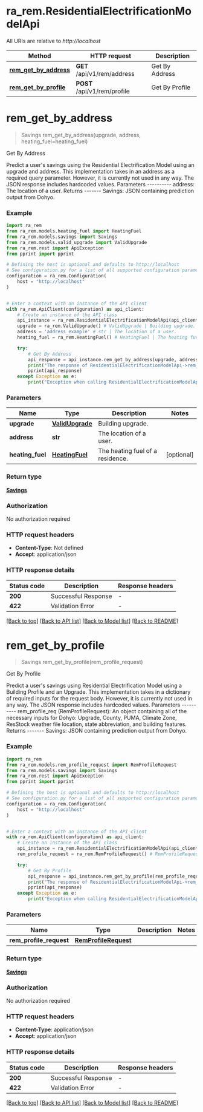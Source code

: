 # ra_rem.ResidentialElectrificationModelApi

All URIs are relative to *http://localhost*

Method | HTTP request | Description
------------- | ------------- | -------------
[**rem_get_by_address**](ResidentialElectrificationModelApi.md#rem_get_by_address) | **GET** /api/v1/rem/address | Get By Address
[**rem_get_by_profile**](ResidentialElectrificationModelApi.md#rem_get_by_profile) | **POST** /api/v1/rem/profile | Get By Profile


# **rem_get_by_address**
> Savings rem_get_by_address(upgrade, address, heating_fuel=heating_fuel)

Get By Address

Predict a user's savings using the Residential Electrification Model using an upgrade and address.  This implementation takes in an address as a required query parameter. However, it is currently not used in any way. The JSON response includes hardcoded values.  Parameters ----------     address: The location of a user.  Returns -------     Savings: JSON containing prediction output from Dohyo.

### Example


```python
import ra_rem
from ra_rem.models.heating_fuel import HeatingFuel
from ra_rem.models.savings import Savings
from ra_rem.models.valid_upgrade import ValidUpgrade
from ra_rem.rest import ApiException
from pprint import pprint

# Defining the host is optional and defaults to http://localhost
# See configuration.py for a list of all supported configuration parameters.
configuration = ra_rem.Configuration(
    host = "http://localhost"
)


# Enter a context with an instance of the API client
with ra_rem.ApiClient(configuration) as api_client:
    # Create an instance of the API class
    api_instance = ra_rem.ResidentialElectrificationModelApi(api_client)
    upgrade = ra_rem.ValidUpgrade() # ValidUpgrade | Building upgrade.
    address = 'address_example' # str | The location of a user.
    heating_fuel = ra_rem.HeatingFuel() # HeatingFuel | The heating fuel of a residence. (optional)

    try:
        # Get By Address
        api_response = api_instance.rem_get_by_address(upgrade, address, heating_fuel=heating_fuel)
        print("The response of ResidentialElectrificationModelApi->rem_get_by_address:\n")
        pprint(api_response)
    except Exception as e:
        print("Exception when calling ResidentialElectrificationModelApi->rem_get_by_address: %s\n" % e)
```



### Parameters


Name | Type | Description  | Notes
------------- | ------------- | ------------- | -------------
 **upgrade** | [**ValidUpgrade**](.md)| Building upgrade. | 
 **address** | **str**| The location of a user. | 
 **heating_fuel** | [**HeatingFuel**](.md)| The heating fuel of a residence. | [optional] 

### Return type

[**Savings**](Savings.md)

### Authorization

No authorization required

### HTTP request headers

 - **Content-Type**: Not defined
 - **Accept**: application/json

### HTTP response details

| Status code | Description | Response headers |
|-------------|-------------|------------------|
**200** | Successful Response |  -  |
**422** | Validation Error |  -  |

[[Back to top]](#) [[Back to API list]](../README.md#documentation-for-api-endpoints) [[Back to Model list]](../README.md#documentation-for-models) [[Back to README]](../README.md)

# **rem_get_by_profile**
> Savings rem_get_by_profile(rem_profile_request)

Get By Profile

Predict a user's savings using Residential Electrification Model using a Building Profile and an Upgrade.  This implementation takes in a dictionary of required inputs for the request body. However, it is currently not used in any way. The JSON response includes hardcoded values.  Parameters ----------     rem_profile_req (RemProfileRequest): An object containing all of the necessary inputs for Dohyo:         Upgrade, County, PUMA, Climate Zone, ResStock weather file location, state abbreviation, and         building features.  Returns -------     Savings: JSON containing prediction output from Dohyo.

### Example


```python
import ra_rem
from ra_rem.models.rem_profile_request import RemProfileRequest
from ra_rem.models.savings import Savings
from ra_rem.rest import ApiException
from pprint import pprint

# Defining the host is optional and defaults to http://localhost
# See configuration.py for a list of all supported configuration parameters.
configuration = ra_rem.Configuration(
    host = "http://localhost"
)


# Enter a context with an instance of the API client
with ra_rem.ApiClient(configuration) as api_client:
    # Create an instance of the API class
    api_instance = ra_rem.ResidentialElectrificationModelApi(api_client)
    rem_profile_request = ra_rem.RemProfileRequest() # RemProfileRequest | 

    try:
        # Get By Profile
        api_response = api_instance.rem_get_by_profile(rem_profile_request)
        print("The response of ResidentialElectrificationModelApi->rem_get_by_profile:\n")
        pprint(api_response)
    except Exception as e:
        print("Exception when calling ResidentialElectrificationModelApi->rem_get_by_profile: %s\n" % e)
```



### Parameters


Name | Type | Description  | Notes
------------- | ------------- | ------------- | -------------
 **rem_profile_request** | [**RemProfileRequest**](RemProfileRequest.md)|  | 

### Return type

[**Savings**](Savings.md)

### Authorization

No authorization required

### HTTP request headers

 - **Content-Type**: application/json
 - **Accept**: application/json

### HTTP response details

| Status code | Description | Response headers |
|-------------|-------------|------------------|
**200** | Successful Response |  -  |
**422** | Validation Error |  -  |

[[Back to top]](#) [[Back to API list]](../README.md#documentation-for-api-endpoints) [[Back to Model list]](../README.md#documentation-for-models) [[Back to README]](../README.md)

